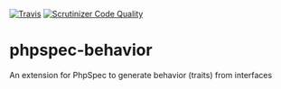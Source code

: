 [![Travis](https://travis-ci.org/tidal/phpspec-behavior.svg?branch=master)](https://travis-ci.org/tidal/phpspec-behavior) 
[![Scrutinizer Code Quality](https://scrutinizer-ci.com/g/tidal/phpspec-behavior/badges/quality-score.png?b=master)](https://scrutinizer-ci.com/g/tidal/phpspec-behavior/?branch=master)

# phpspec-behavior
An extension for PhpSpec to generate behavior (traits) from interfaces

